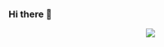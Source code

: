 ### Hi there 👋

<div align="center">
    <img src="https://skillicons.dev/icons?i=java,spring,hibernate,mysql,vscode,github,eclipse,git,cpp,html,javascript" />
</div>
